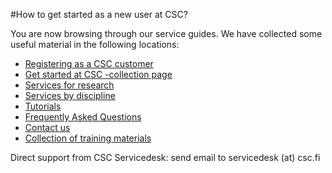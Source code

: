 #How to get started as a new user at CSC?

You are now browsing through our service guides.
We have collected some useful material in the following locations:

* [Registering as a CSC customer](https://research.csc.fi/accounts-and-projects)
* [Get started at CSC -collection page](https://research.csc.fi/get-started)
* [Services for research](https://research.csc.fi/home)
* [Services by discipline](https://research.csc.fi/sciences)
* [Tutorials](../../support/tutorials/index.md)
* [Frequently Asked Questions](index.md)
* [Contact us](../../support/contact.md)
* [Collection of training materials](https://research.csc.fi/en/web/training/materials)

Direct support from CSC Servicedesk: send email to servicedesk (at) csc.fi
